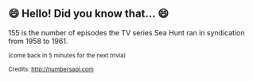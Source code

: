 ## 😄 Hello! Did you know that... 😄
155 is the number of episodes the TV series Sea Hunt ran in syndication from 1958 to 1961.

<sup>(come back in 5 minutes for the next trivia)</sup>


<sup>Credits: http://numbersapi.com</sup>
